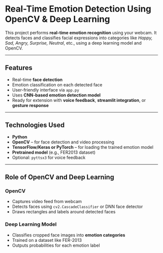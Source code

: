 # Real-Time Emotion Detection Using OpenCV & Deep Learning

This project performs **real-time emotion recognition** using your webcam. It detects faces and classifies facial expressions into categories like *Happy, Sad, Angry, Surprise, Neutral*, etc., using a deep learning model and OpenCV.

---

## Features

- Real-time **face detection**
- Emotion classification on each detected face
- User-friendly interface via `app.py`
- Uses **CNN-based emotion detection model**
- Ready for extension with **voice feedback**, **streamlit integration**, or **gesture response**

---

## Technologies Used

- **Python**
- **OpenCV** – for face detection and video processing
- **TensorFlow/Keras or PyTorch** – for loading the trained emotion model
- **Pretrained model** (e.g., FER2013 dataset)
- Optional: `pyttsx3` for voice feedback

---

## Role of OpenCV and Deep Learning

### OpenCV
- Captures video feed from webcam
- Detects faces using `cv2.CascadeClassifier` or DNN face detector
- Draws rectangles and labels around detected faces

### Deep Learning Model
- Classifies cropped face images into **emotion categories**
- Trained on a dataset like FER-2013
- Outputs probabilities for each emotion label

